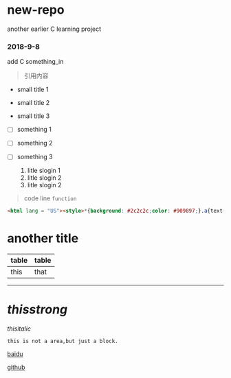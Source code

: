 # new-repo
another earlier C learning project
### 2018-9-8
add C something_in
> 引用内容

+ small title 1
- small title 2
* small title 3

 - [ ] something 1
 - [ ] something 2
 - [ ] something 3

    1. litle slogin 1
    2. litle slogin 2
    3. litle slogin 2
> code line `function`
```html
<html lang = "US"><style>*{background: #2c2c2c;color: #909897;}.a{text-deraction:none;}</style><body><a href ="https://github.com">github</a></body></html>
```
# another title
| table | table |
| --- | --- |
| this | that |
----
# *thisstrong*

*thisitalic*

    this is not a area,but just a block.

[baidu](www.baidu.com)

[github](github.com)




